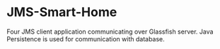 # JMS-Smart-Home
Four JMS client application communicating over Glassfish server. Java Persistence is used for communication with database.
